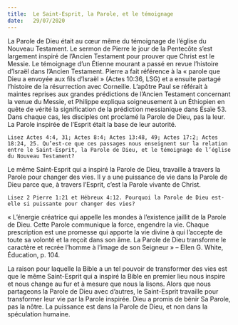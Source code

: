 ```yaml
---
title:  Le Saint-Esprit, la Parole, et le témoignage
date:   29/07/2020
---
```


La Parole de Dieu était au cœur même du témoignage de l’église du Nouveau Testament. Le sermon de Pierre le jour de la Pentecôte s’est largement inspiré de l’Ancien Testament pour prouver que Christ est le Messie. Le témoignage d’un Étienne mourant a passé en revue l’histoire d’Israël dans l’Ancien Testament. Pierre a fait référence à la « parole que Dieu a envoyée aux fils d’Israël » (Actes 10:36, LSG) et a ensuite partagé l’histoire de la résurrection avec Corneille. L’apôtre Paul se référait à maintes reprises aux grandes prédictions de l’Ancien Testament concernant la venue du Messie, et Philippe expliqua soigneusement à un Éthiopien en quête de vérité la signification de la prédiction messianique dans Ésaïe 53. Dans chaque cas, les disciples ont proclamé la Parole de Dieu, pas la leur. La Parole inspirée de l’Esprit était la base de leur autorité.

`Lisez Actes 4:4, 31; Actes 8:4; Actes 13:48, 49; Actes 17:2; Actes 18:24, 25. Qu’est-ce que ces passages nous enseignent sur la relation entre le Saint-Esprit, la Parole de Dieu, et le témoignage de l’église du Nouveau Testament?`

Le même Saint-Esprit qui a inspiré la Parole de Dieu, travaille à travers la Parole pour changer des vies. Il y a une puissance de vie dans la Parole de Dieu parce que, à travers l’Esprit, c’est la Parole vivante de Christ.

`Lisez 2 Pierre 1:21 et Hébreux 4:12. Pourquoi la Parole de Dieu est-elle si puissante pour changer des vies?`

« L’énergie créatrice qui appelle les mondes à l’existence jaillit de la Parole de Dieu. Cette Parole communique la force, engendre la vie. Chaque prescription est une promesse qui apporte la vie divine à qui l’accepte de toute sa volonté et la reçoit dans son âme. La Parole de Dieu transforme le caractère et recrée l’homme à l’image de son Seigneur » – Ellen G. White, Éducation, p. 104.

La raison pour laquelle la Bible a un tel pouvoir de transformer des vies est que le même Saint-Esprit qui a inspiré la Bible en premier lieu nous inspire et nous change au fur et à mesure que nous la lisons. Alors que nous partageons la Parole de Dieu avec d’autres, le Saint-Esprit travaille pour transformer leur vie par la Parole inspirée. Dieu a promis de bénir Sa Parole, pas la nôtre. La puissance est dans la Parole de Dieu, et non dans la spéculation humaine.
